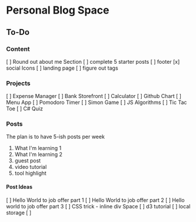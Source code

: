 # Personal Blog Space

## To-Do

### Content
[ ] Round out about me Section
[ ] complete 5 starter posts
[ ] footer
[x] social Icons
[ ] landing page
[ ] figure out tags


### Projects
[ ] Expense Manager
[ ] Bank Storefront
[ ] Calculator
[ ] Github Chart
[ ] Menu App
[ ] Pomodoro Timer
[ ] Simon Game
[ ] JS Algorithms
[ ] Tic Tac Toe
[ ] C# Quiz


### Posts
The plan is to have 5-ish posts per week
1. What I'm learning 1
2. What I'm learning 2
3. guest post
4. video tutorial
5. tool highlight

#### Post Ideas
[ ] Hello World to job offer part 1
[ ] Hello World to job offer part 2
[ ] Hello world to job offer part 3
[ ] CSS trick - inline div Space
[ ] d3 tutorial
[ ] local storage
[ ]
